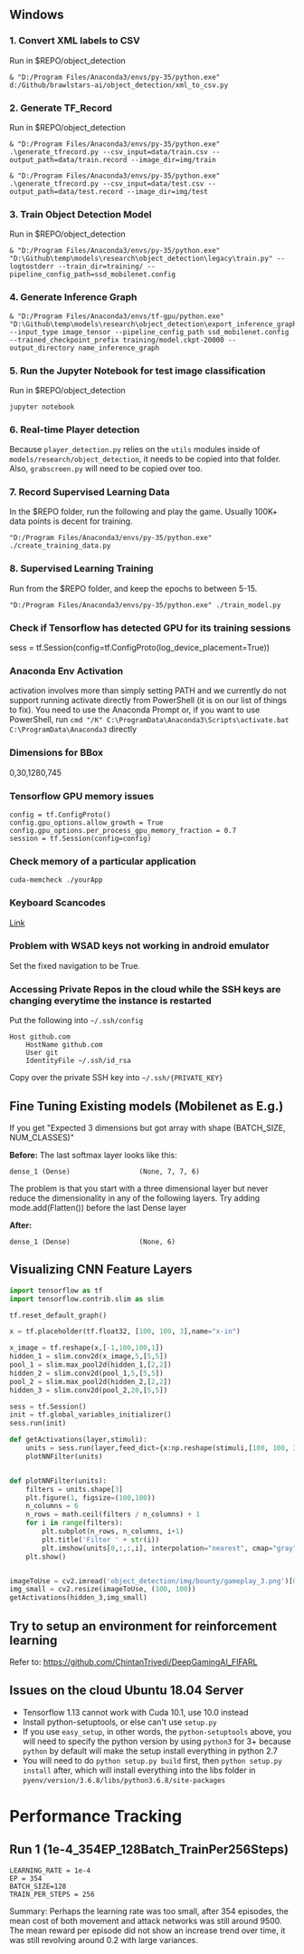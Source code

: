 ## Windows

### 1. Convert XML labels to CSV

Run in $REPO/object_detection
```
& "D:/Program Files/Anaconda3/envs/py-35/python.exe" d:/Github/brawlstars-ai/object_detection/xml_to_csv.py
```

### 2. Generate TF_Record

Run in $REPO/object_detection
```
& "D:/Program Files/Anaconda3/envs/py-35/python.exe" .\generate_tfrecord.py --csv_input=data/train.csv --output_path=data/train.record --image_dir=img/train
```

```
& "D:/Program Files/Anaconda3/envs/py-35/python.exe" .\generate_tfrecord.py --csv_input=data/test.csv --output_path=data/test.record --image_dir=img/test
```

### 3. Train Object Detection Model
Run in $REPO/object_detection
```
& "D:/Program Files/Anaconda3/envs/py-35/python.exe" "D:\Github\temp\models\research\object_detection\legacy\train.py" --logtostderr --train_dir=training/ --pipeline_config_path=ssd_mobilenet.config
```

### 4. Generate Inference Graph
```
& "D:/Program Files/Anaconda3/envs/tf-gpu/python.exe" "D:\Github\temp\models\research\object_detection\export_inference_graph.py" --input_type image_tensor --pipeline_config_path ssd_mobilenet.config --trained_checkpoint_prefix training/model.ckpt-20000 --output_directory name_inference_graph
```
### 5. Run the Jupyter Notebook for test image classification
Run in $REPO/object_detection
```
jupyter notebook
```

### 6. Real-time Player detection 
Because `player_detection.py` relies on the `utils` modules inside of `models/research/object_detection`, it needs to be copied into that folder. Also, `grabscreen.py` will need to be copied over too.

### 7. Record Supervised Learning Data
In the $REPO folder, run the following and play the game. Usually 100K+ data points is decent for training.
```
"D:/Program Files/Anaconda3/envs/py-35/python.exe" ./create_training_data.py
```

### 8. Supervised Learning Training
Run from the $REPO folder, and keep the epochs to between 5-15.
```
"D:/Program Files/Anaconda3/envs/py-35/python.exe" ./train_model.py
```

### Check if Tensorflow has detected GPU for its training sessions
sess = tf.Session(config=tf.ConfigProto(log_device_placement=True))

### Anaconda Env Activation
activation involves more than simply setting PATH and we currently do not support running activate directly from PowerShell (it is on our list of things to fix). You need to use the Anaconda Prompt or, if you want to use PowerShell, run `cmd "/K" C:\ProgramData\Anaconda3\Scripts\activate.bat C:\ProgramData\Anaconda3` directly

### Dimensions for BBox
0,30,1280,745

### Tensorflow GPU memory issues
```
config = tf.ConfigProto()
config.gpu_options.allow_growth = True
config.gpu_options.per_process_gpu_memory_fraction = 0.7
session = tf.Session(config=config)
```

### Check memory of a particular application
```
cuda-memcheck ./yourApp
```
### Keyboard Scancodes
[Link](http://www.ee.bgu.ac.il/~microlab/MicroLab/Labs/ScanCodes.htm)

### Problem with WSAD keys not working in android emulator
Set the fixed navigation to be True.

### Accessing Private Repos in the cloud while the SSH keys are changing everytime the instance is restarted
Put the following into `~/.ssh/config`
```
Host github.com
    HostName github.com
    User git
    IdentityFile ~/.ssh/id_rsa
```

Copy over the private SSH key into `~/.ssh/{PRIVATE_KEY}`

## Fine Tuning Existing models (Mobilenet as E.g.)
If you get "Expected 3 dimensions but got array with shape (BATCH_SIZE, NUM_CLASSES)"

**Before:**
The last softmax layer looks like this:
```
dense_1 (Dense)                 (None, 7, 7, 6)
```


The problem is that you start with a three dimensional layer but never reduce the dimensionality in any of the following layers.
Try adding mode.add(Flatten()) before the last Dense layer

**After:**
```
dense_1 (Dense)                 (None, 6)
```

## Visualizing CNN Feature Layers

```python
import tensorflow as tf
import tensorflow.contrib.slim as slim

tf.reset_default_graph()

x = tf.placeholder(tf.float32, [100, 100, 3],name="x-in")

x_image = tf.reshape(x,[-1,100,100,1])
hidden_1 = slim.conv2d(x_image,5,[5,5])
pool_1 = slim.max_pool2d(hidden_1,[2,2])
hidden_2 = slim.conv2d(pool_1,5,[5,5])
pool_2 = slim.max_pool2d(hidden_2,[2,2])
hidden_3 = slim.conv2d(pool_2,20,[5,5])

sess = tf.Session()
init = tf.global_variables_initializer()
sess.run(init)

def getActivations(layer,stimuli):
    units = sess.run(layer,feed_dict={x:np.reshape(stimuli,[100, 100, 3],order='F')})
    plotNNFilter(units)


def plotNNFilter(units):
    filters = units.shape[3]
    plt.figure(1, figsize=(100,100))
    n_columns = 6
    n_rows = math.ceil(filters / n_columns) + 1
    for i in range(filters):
        plt.subplot(n_rows, n_columns, i+1)
        plt.title('Filter ' + str(i))
        plt.imshow(units[0,:,:,i], interpolation="nearest", cmap="gray")
    plt.show()


imageToUse = cv2.imread('object_detection/img/bounty/gameplay_3.png')[0:705, 0:1280]
img_small = cv2.resize(imageToUse, (100, 100))
getActivations(hidden_3,img_small)
```

## Try to setup an environment for reinforcement learning
Refer to: https://github.com/ChintanTrivedi/DeepGamingAI_FIFARL

## Issues on the cloud Ubuntu 18.04 Server
- Tensorflow 1.13 cannot work with Cuda 10.1, use 10.0 instead
- Install python-setuptools, or else can't use `setup.py`
- If you use `easy_setup`, in other words, the `python-setuptools` above, you will need to specify the python version by using `python3` for 3+ because `python` by default will make the setup install everything in python 2.7
- You will need to do `python setup.py build` first, then `python setup.py install` after, which will install everything into the libs folder in `pyenv/version/3.6.8/libs/python3.6.8/site-packages`


# Performance Tracking

## Run 1 (1e-4_354EP_128Batch_TrainPer256Steps)
```
LEARNING_RATE = 1e-4
EP = 354
BATCH_SIZE=128
TRAIN_PER_STEPS = 256
```
Summary:
Perhaps the learning rate was too small, after 354 episodes, the mean cost of both movement and attack networks was still around 9500.
The mean reward per episode did not show an increase trend over time, it was still revolving around 0.2 with large variances.